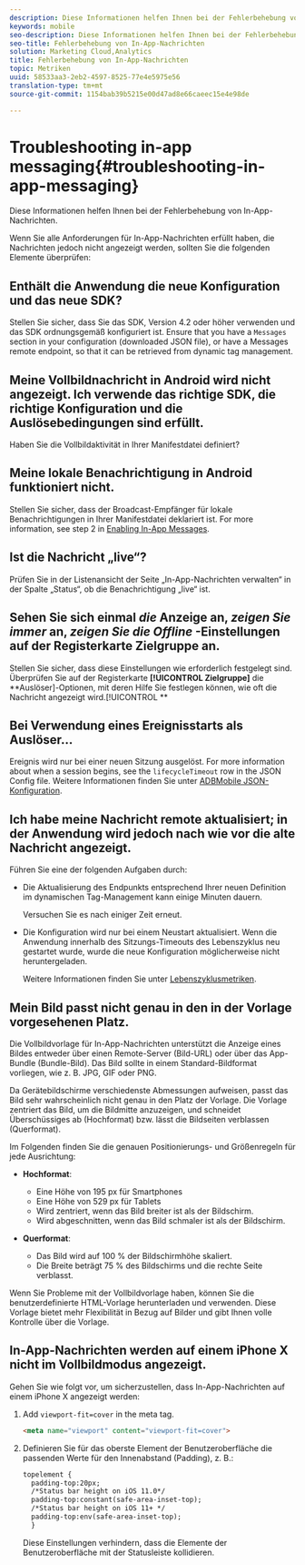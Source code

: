 ```yaml
---
description: Diese Informationen helfen Ihnen bei der Fehlerbehebung von In-App-Nachrichten.
keywords: mobile
seo-description: Diese Informationen helfen Ihnen bei der Fehlerbehebung von In-App-Nachrichten.
seo-title: Fehlerbehebung von In-App-Nachrichten
solution: Marketing Cloud,Analytics
title: Fehlerbehebung von In-App-Nachrichten
topic: Metriken
uuid: 58533aa3-2eb2-4597-8525-77e4e5975e56
translation-type: tm+mt
source-git-commit: 1154bab39b5215e00d47ad8e66caeec15e4e98de

---
```



# Troubleshooting in-app messaging{#troubleshooting-in-app-messaging}

Diese Informationen helfen Ihnen bei der Fehlerbehebung von In-App-Nachrichten.

Wenn Sie alle Anforderungen für In-App-Nachrichten erfüllt haben, die Nachrichten jedoch nicht angezeigt werden, sollten Sie die folgenden Elemente überprüfen:

## Enthält die Anwendung die neue Konfiguration und das neue SDK?

Stellen Sie sicher, dass Sie das SDK, Version 4.2 oder höher verwenden und das SDK ordnungsgemäß konfiguriert ist. Ensure that you have a `Messages` section in your configuration (downloaded JSON file), or have a Messages remote endpoint, so that it can be retrieved from dynamic tag management.

## Meine Vollbildnachricht in Android wird nicht angezeigt. Ich verwende das richtige SDK, die richtige Konfiguration und die Auslösebedingungen sind erfüllt.

Haben Sie die Vollbildaktivität in Ihrer Manifestdatei definiert?

## Meine lokale Benachrichtigung in Android funktioniert nicht.

Stellen Sie sicher, dass der Broadcast-Empfänger für lokale Benachrichtigungen in Ihrer Manifestdatei deklariert ist. For more information, see step 2 in [Enabling In-App Messages](/help/android/messaging-main/messaging/messaging.md).

## Ist die Nachricht „live“?

Prüfen Sie in der Listenansicht der Seite „In-App-Nachrichten verwalten“ in der Spalte „Status“, ob die Benachrichtigung „live“ ist.

## Sehen Sie sich einmal *die* Anzeige an, *zeigen Sie immer* an, *zeigen Sie die Offline* -Einstellungen auf der Registerkarte Zielgruppe an.

Stellen Sie sicher, dass diese Einstellungen wie erforderlich festgelegt sind. Überprüfen Sie auf der Registerkarte **[!UICONTROL Zielgruppe]** die **Auslöser]-Optionen, mit deren Hilfe Sie festlegen können, wie oft die Nachricht angezeigt wird.[!UICONTROL **

## Bei Verwendung eines Ereignisstarts als Auslöser...

Ereignis wird nur bei einer neuen Sitzung ausgelöst. For more information about when a session begins, see the `lifecycleTimeout` row in the JSON Config file. Weitere Informationen finden Sie unter [ADBMobile JSON-Konfiguration](/help/ios/configuration/json-config/json-config.md).

## Ich habe meine Nachricht remote aktualisiert; in der Anwendung wird jedoch nach wie vor die alte Nachricht angezeigt.

Führen Sie eine der folgenden Aufgaben durch:

* Die Aktualisierung des Endpunkts entsprechend Ihrer neuen Definition im dynamischen Tag-Management kann einige Minuten dauern.

   Versuchen Sie es nach einiger Zeit erneut.

* Die Konfiguration wird nur bei einem Neustart aktualisiert.
Wenn die Anwendung innerhalb des Sitzungs-Timeouts des Lebenszyklus neu gestartet wurde, wurde die neue Konfiguration möglicherweise nicht heruntergeladen.

   Weitere Informationen finden Sie unter [Lebenszyklusmetriken](/help/ios/metrics.md).

## Mein Bild passt nicht genau in den in der Vorlage vorgesehenen Platz.

Die Vollbildvorlage für In-App-Nachrichten unterstützt die Anzeige eines Bildes entweder über einen Remote-Server (Bild-URL) oder über das App-Bundle (Bundle-Bild). Das Bild sollte in einem Standard-Bildformat vorliegen, wie z. B. JPG, GIF oder PNG.

Da Gerätebildschirme verschiedenste Abmessungen aufweisen, passt das Bild sehr wahrscheinlich nicht genau in den Platz der Vorlage. Die Vorlage zentriert das Bild, um die Bildmitte anzuzeigen, und schneidet Überschüssiges ab (Hochformat) bzw. lässt die Bildseiten verblassen (Querformat).

Im Folgenden finden Sie die genauen Positionierungs- und Größenregeln für jede Ausrichtung:

* **Hochformat**:
   * Eine Höhe von 195 px für Smartphones
   * Eine Höhe von 529 px für Tablets
   * Wird zentriert, wenn das Bild breiter ist als der Bildschirm.
   * Wird abgeschnitten, wenn das Bild schmaler ist als der Bildschirm.

* **Querformat**:
   * Das Bild wird auf 100 % der Bildschirmhöhe skaliert.
   * Die Breite beträgt 75 % des Bildschirms und die rechte Seite verblasst.

Wenn Sie Probleme mit der Vollbildvorlage haben, können Sie die benutzerdefinierte HTML-Vorlage herunterladen und verwenden. Diese Vorlage bietet mehr Flexibilität in Bezug auf Bilder und gibt Ihnen volle Kontrolle über die Vorlage.

## In-App-Nachrichten werden auf einem iPhone X nicht im Vollbildmodus angezeigt.

Gehen Sie wie folgt vor, um sicherzustellen, dass In-App-Nachrichten auf einem iPhone X angezeigt werden:

1. Add `viewport-fit=cover` in the meta tag.

   ```html
   <meta name="viewport" content="viewport-fit=cover">
   ```

1. Definieren Sie für das oberste Element der Benutzeroberfläche die passenden Werte für den Innenabstand (Padding), z. B.:

   ```html
   topelement {
     padding-top:20px;
     /*Status bar height on iOS 11.0*/
     padding-top:constant(safe-area-inset-top);
     /*Status bar height on iOS 11+ */
     padding-top:env(safe-area-inset-top);
     } 
   ```

   Diese Einstellungen verhindern, dass die Elemente der Benutzeroberfläche mit der Statusleiste kollidieren.
